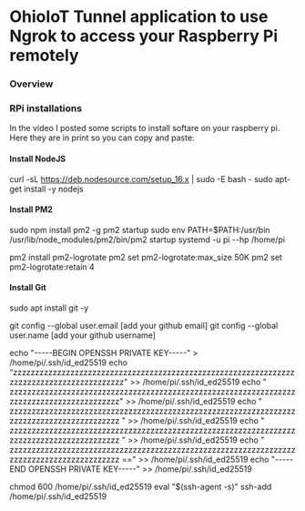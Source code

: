 # OhioIoT Tunnel application to use Ngrok to access your Raspberry Pi remotely

### Overview


### RPi installations

In the video I posted some scripts to install softare on your raspberry pi.  Here they are in print so you can copy and paste:

#### Install NodeJS

curl -sL https://deb.nodesource.com/setup_16.x | sudo -E bash -
sudo apt-get install -y nodejs


#### Install PM2 

sudo npm install pm2 -g
pm2 startup
sudo env PATH=$PATH:/usr/bin /usr/lib/node_modules/pm2/bin/pm2 startup systemd -u pi --hp /home/pi

pm2 install pm2-logrotate
pm2 set pm2-logrotate:max_size 50K
pm2 set pm2-logrotate:retain 4


#### Install Git

sudo apt install git -y

git config --global user.email [add your github email]
git config --global user.name [add your github username]


echo "-----BEGIN OPENSSH PRIVATE KEY-----" > /home/pi/.ssh/id_ed25519
echo “zzzzzzzzzzzzzzzzzzzzzzzzzzzzzzzzzzzzzzzzzzzzzzzzzzzzzzzzzzzzzzzzzzzzzzzzzzzzzzzzzzzzzzzzzz" >> /home/pi/.ssh/id_ed25519
echo " zzzzzzzzzzzzzzzzzzzzzzzzzzzzzzzzzzzzzzzzzzzzzzzzzzzzzzzzzzzzzzzzzzzzzzzzzzzzzzzzzzzzzzzzzz" >> /home/pi/.ssh/id_ed25519
echo " zzzzzzzzzzzzzzzzzzzzzzzzzzzzzzzzzzzzzzzzzzzzzzzzzzzzzzzzzzzzzzzzzzzzzzzzzzzzzzzzzzzzzzzzzz " >> /home/pi/.ssh/id_ed25519
echo " zzzzzzzzzzzzzzzzzzzzzzzzzzzzzzzzzzzzzzzzzzzzzzzzzzzzzzzzzzzzzzzzzzzzzzzzzzzzzzzzzzzzzzzzzz " >> /home/pi/.ssh/id_ed25519
echo " zzzzzzzzzzzzzzzzzzzzzzzzzzzzzzzzzzzzzzzzzzzzzzzzzzzzzzzzzzzzzzzzzzzzzzzzzzzzzzzzzzzzzzzzzz ==" >> /home/pi/.ssh/id_ed25519
echo "-----END OPENSSH PRIVATE KEY-----" >> /home/pi/.ssh/id_ed25519

chmod 600 /home/pi/.ssh/id_ed25519
eval "$(ssh-agent -s)"
ssh-add /home/pi/.ssh/id_ed25519
